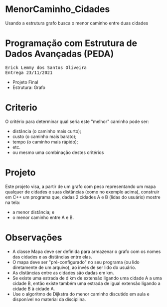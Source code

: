 # MenorCaminho_Cidades
Usando a estrutura grafo busca o menor caminho entre duas cidades

# Programação com Estrutura de Dados Avançadas (PEDA)
<pre>Erick Lemmy dos Santos Oliveira 
Entrega 23/11/2021 </pre>
- Projeto Final 
- Estrutura: Grafo 

# Criterio 
O critério para determinar qual seria este "melhor" caminho pode ser:

- distância (o caminho mais curto); <br>
- custo (o caminho mais barato);    <br>
- tempo (o caminho mais rápido);    <br>
- etc. <br>
- ou mesmo uma combinação destes critérios

# Projeto
<p>
Este projeto visa, a partir de um grafo com peso representando um mapa qualquer de cidades e suas distâncias (como no exemplo acima), construir em C++ um programa que, dadas 2 cidades A e B (lidas do usuário) mostre na tela: </p>

- a menor distância; e
- o menor caminho entre A e B.

# Observações 
- A classe Mapa deve ser definida para armazenar o grafo com os nomes das cidades e as distâncias entre elas.
- O mapa deve ser "pré-configurado" no seu programa (ou lido diretamente de um arquivo), ao invés de ser lido do usuário.
- As distâncias entre as cidades são dadas em km. <br>
- Se existe uma estrada de d km de extensão ligando uma cidade A a uma cidade B, então existe também uma estrada de igual extensão ligando a cidade B à cidade A.
- Use o algoritmo de Dijkstra do menor caminho discutido em aula e disponível no material da disciplina.